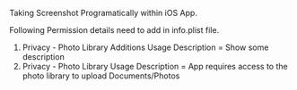 Taking Screenshot Programatically within iOS App.


Following Permission details need to add in info.plist file.

1) Privacy - Photo Library Additions Usage Description = Show some description
2) Privacy - Photo Library Usage Description = App requires access to the photo library to upload Documents/Photos
